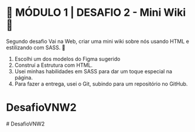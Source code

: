 # 📌 MÓDULO 1 | DESAFIO 2 - Mini Wiki 🎤 #

Segundo desafio Vai na Web, criar uma mini wiki sobre nós usando HTML e estilizando com SASS. 🎨

1. Escolhi um dos modelos do Figma sugerido
2. Construí a Estrutura com HTML.
3. Usei minhas habilidades em SASS para dar um toque especial na página.
4. Para fazer a entrega, usei o Git, subindo para um repositório no GitHub.

# DesafioVNW2
# DesafioVNW2